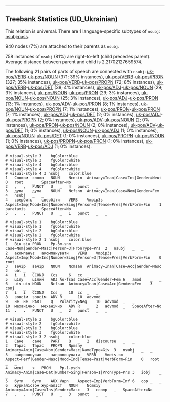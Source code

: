 

--------------------------------------------------------------------------------

## Treebank Statistics (UD_Ukrainian)

This relation is universal.
There are 1 language-specific subtypes of `nsubj`: [nsubj:pass]().

940 nodes (7%) are attached to their parents as `nsubj`.

758 instances of `nsubj` (81%) are right-to-left (child precedes parent).
Average distance between parent and child is 2.21702127659574.

The following 21 pairs of parts of speech are connected with `nsubj`: [uk-pos/VERB]()-[uk-pos/NOUN]() (371; 39% instances), [uk-pos/VERB]()-[uk-pos/PRON]() (327; 35% instances), [uk-pos/VERB]()-[uk-pos/PROPN]() (72; 8% instances), [uk-pos/VERB]()-[uk-pos/DET]() (38; 4% instances), [uk-pos/ADJ]()-[uk-pos/NOUN]() (29; 3% instances), [uk-pos/NOUN]()-[uk-pos/PRON]() (29; 3% instances), [uk-pos/NOUN]()-[uk-pos/NOUN]() (25; 3% instances), [uk-pos/ADJ]()-[uk-pos/PRON]() (13; 1% instances), [uk-pos/ADV]()-[uk-pos/PRON]() (8; 1% instances), [uk-pos/NOUN]()-[uk-pos/PROPN]() (7; 1% instances), [uk-pos/PRON]()-[uk-pos/PRON]() (7; 1% instances), [uk-pos/ADJ]()-[uk-pos/DET]() (2; 0% instances), [uk-pos/ADJ]()-[uk-pos/PROPN]() (2; 0% instances), [uk-pos/ADV]()-[uk-pos/NOUN]() (2; 0% instances), [uk-pos/PRON]()-[uk-pos/NOUN]() (2; 0% instances), [uk-pos/ADV]()-[uk-pos/DET]() (1; 0% instances), [uk-pos/NOUN]()-[uk-pos/ADJ]() (1; 0% instances), [uk-pos/NOUN]()-[uk-pos/DET]() (1; 0% instances), [uk-pos/PROPN]()-[uk-pos/NOUN]() (1; 0% instances), [uk-pos/PROPN]()-[uk-pos/PRON]() (1; 0% instances), [uk-pos/VERB]()-[uk-pos/ADJ]() (1; 0% instances).


~~~ conllu
# visual-style 3	bgColor:blue
# visual-style 3	fgColor:white
# visual-style 4	bgColor:blue
# visual-style 4	fgColor:white
# visual-style 4 3 nsubj	color:blue
1	Словом	слово	NOUN	Ncnsin	Animacy=Inan|Case=Ins|Gender=Neut	0	root	_	SpaceAfter=No
2	,	,	PUNCT	U	_	4	punct	_	_
3	дупа	дупа	NOUN	Ncfsnn	Animacy=Inan|Case=Nom|Gender=Fem	4	nsubj	_	_
4	свербить	свербіти	VERB	Vmpip3s	Aspect=Imp|Mood=Ind|Number=Sing|Person=3|Tense=Pres|VerbForm=Fin	1	parataxis	_	SpaceAfter=No
5	.	.	PUNCT	U	_	1	punct	_	_

~~~


~~~ conllu
# visual-style 1	bgColor:blue
# visual-style 1	fgColor:white
# visual-style 2	bgColor:blue
# visual-style 2	fgColor:white
# visual-style 2 1 nsubj	color:blue
1	Він	він	PRON	Pp-3m-snn	Case=Nom|Gender=Masc|Person=3|PronType=Prs	2	nsubj	_	_
2	акомпанує	акомпанувати	VERB	Vmpip3s	Aspect=Imp|Mood=Ind|Number=Sing|Person=3|Tense=Pres|VerbForm=Fin	0	root	_	_
3	вечір	вечір	NOUN	Ncmsan	Animacy=Inan|Case=Acc|Gender=Masc	2	obl	_	_
4	і	і	CCONJ	Ccs	_	6	cc	_	_
5	цілу	цілий	ADJ	Ao-fsas	Case=Acc|Gender=Fem	6	amod	_	_
6	ніч	ніч	NOUN	Ncfsan	Animacy=Inan|Case=Acc|Gender=Fem	3	conj	_	_
7	і	і	CCONJ	Ccs	_	10	cc	_	_
8	зовсім	зовсім	ADV	R	_	10	advmod	_	_
9	не	не	PART	Q	Polarity=Neg	10	advmod	_	_
10	механічно	механічно	ADV	R	_	2	advmod	_	SpaceAfter=No
11	.	.	PUNCT	U	_	2	punct	_	_

~~~


~~~ conllu
# visual-style 2	bgColor:blue
# visual-style 2	fgColor:white
# visual-style 3	bgColor:blue
# visual-style 3	fgColor:white
# visual-style 3 2 nsubj	color:blue
1	Саме	саме	PART	Q	_	2	discourse	_	_
2	Тарас	Тарас	PROPN	Npmsny	Animacy=Anim|Case=Nom|Gender=Masc|NameType=Giv	3	nsubj	_	_
3	запропонував	запропонувати	VERB	Vmeis-sm	Aspect=Perf|Gender=Masc|Mood=Ind|Tense=Past|VerbForm=Fin	0	root	_	_
4	мені	я	PRON	Pp-1-ysdn	Animacy=Anim|Case=Dat|Number=Sing|Person=1|PronType=Prs	3	iobj	_	_
5	бути	бути	AUX	Vapn	Aspect=Imp|VerbForm=Inf	6	cop	_	_
6	журналістом	журналіст	NOUN	Ncmsiy	Animacy=Anim|Case=Ins|Gender=Masc	3	ccomp	_	SpaceAfter=No
7	.	.	PUNCT	U	_	3	punct	_	_

~~~


